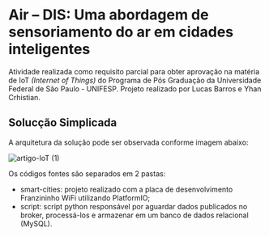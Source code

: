 # Air – DIS: Uma abordagem de sensoriamento do ar em cidades inteligentes

Atividade realizada como requisito parcial para obter aprovação na matéria de IoT _(Internet of Things)_ do Programa de Pós Graduação da Universidade Federal de São Paulo - UNIFESP. Projeto realizado por Lucas Barros e Yhan Crhistian.

## Solucção Simplicada

A arquitetura da solução pode ser observada conforme imagem abaixo:

![artigo-IoT (1)](https://github.com/YhanChristian/EstudoMicrocontrolares/assets/11355408/27f44ed6-efee-4e89-bf42-d126b58b37bc)

Os códigos fontes são separados em 2 pastas:
- smart-cities: projeto realizado com a placa de desenvolvimento Franzininho WiFi utilizando PlatformIO;
- script: script python responsável por aguardar dados publicados no broker, processá-los e armazenar em um banco de dados relacional (MySQL).
